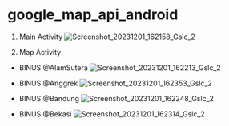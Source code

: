 # google_map_api_android
1. Main Activity
![Screenshot_20231201_162158_Gslc_2](https://github.com/temptedwithouta/google_map_api_android/assets/93007514/38f6f329-b490-488e-8308-5af32afade88)

2. Map Activity
- BINUS @AlamSutera
![Screenshot_20231201_162213_Gslc_2](https://github.com/temptedwithouta/google_map_api_android/assets/93007514/d4ff95c9-1780-4c69-8342-97a6e5a7dcf0)

- BINUS @Anggrek
![Screenshot_20231201_162353_Gslc_2](https://github.com/temptedwithouta/google_map_api_android/assets/93007514/dbc0d2f6-6713-407a-b3e0-cdc113be4595)

- BINUS @Bandung
![Screenshot_20231201_162248_Gslc_2](https://github.com/temptedwithouta/google_map_api_android/assets/93007514/ee685c59-5108-4927-85b0-dceccedc6eda)

- BINUS @Bekasi
![Screenshot_20231201_162314_Gslc_2](https://github.com/temptedwithouta/google_map_api_android/assets/93007514/92f789c2-fb7a-419a-bc55-014c0bb27838)
